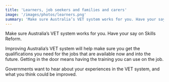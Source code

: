 ```yaml
---
title: 'Learners, job seekers and families and carers'
image: '/images/photos/learners.png'
summary: 'Make sure Australia’s VET system works for you. Have your say on Skills Reform.'
---
```

Make sure Australia’s VET system works for you. Have your say on Skills Reform.

Improving Australia’s VET system will help make sure you get the qualifications you need for the jobs that are available now and into the future. Getting in the door means having the training you can use on the job.

Governments want to hear about your experiences in the VET system, and what you think could be improved.
